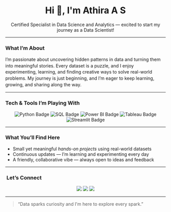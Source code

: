 <h1 align="center">Hi 👋, I'm Athira A S</h1>
<p align="center"> Certified Specialist in Data Science and Analytics — excited to start my journey as a Data Scientist!</p>

---

###  What I’m About
<p style="font-size:14px; line-height:1.4;">
I’m passionate about uncovering hidden patterns in data and turning them into meaningful stories. Every dataset is a puzzle, and I enjoy experimenting, learning, and finding creative ways to solve real-world problems. My journey is just beginning, and I’m eager to keep learning, growing, and sharing along the way.
</p>

---

###  Tech & Tools I’m Playing With
<div align="center">
  <img src="https://img.shields.io/badge/Python-3776AB?style=for-the-badge&logo=python&logoColor=white" alt="Python Badge">
  <img src="https://img.shields.io/badge/SQL-003B57?style=for-the-badge&logo=mysql&logoColor=white" alt="SQL Badge">
  <img src="https://img.shields.io/badge/Power%20BI-F2C811?style=for-the-badge&logo=powerbi&logoColor=black" alt="Power BI Badge">
  <img src="https://img.shields.io/badge/Tableau-E97627?style=for-the-badge&logo=tableau&logoColor=white" alt="Tableau Badge">
  <img src="https://img.shields.io/badge/Streamlit-FF4B4B?style=for-the-badge&logo=streamlit&logoColor=white" alt="Streamlit Badge">
</div>

---

###  What You’ll Find Here
-  Small yet meaningful *hands-on projects* using real-world datasets  
-  Continuous updates — I’m learning and experimenting every day  
-  A friendly, collaborative vibe — always open to ideas and feedback  

---

###  ​ Let’s Connect
<div align="center">
  <a href="athiraasurendran@gmail.com"><img src="https://img.shields.io/badge/Email-D14836?style=for-the-badge&logo=gmail&logoColor=white"></a>
  <a href="https://www.linkedin.com/in/athiraasurendran"><img src="https://img.shields.io/badge/LinkedIn-0077B5?style=for-the-badge&logo=linkedin&logoColor=white"></a>
  <a href="https://github.com/athiraasurendran"><img src="https://img.shields.io/badge/GitHub-181717?style=for-the-badge&logo=github&logoColor=white"></a>
</div>

---

> “Data sparks curiosity and I'm here to explore every spark.”

